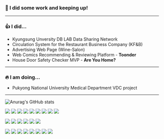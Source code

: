 ### 👋 I did some work and keeping up!
---

### 👍 I did...
- Kyungsung Unversity DB LAB Data Sharing Network
- Circulation System for the Restaurant Business Company (KF&B)
- Advertising Web Page (Wine-Salon)
- Web Comics Recommending & Reviewing Platform - **Toonder**
- House Door Safety Checker MVP - **Are You Home?**
---

### 🔥 I am doing...
- Pukyong National University Medical Department VDC project
---

![Anurag's GitHub stats](https://github-readme-stats.vercel.app/api?username=wkdghdwns199&show_icons=true&theme=radical)

<p>
<a href="버튼을 눌렀을 때 이동할 링크" target="_blank"><img src="https://img.shields.io/badge/HTML-000000??style=flat&logo=html5"/></a>
<a href="버튼을 눌렀을 때 이동할 링크" target="_blank"><img src="https://img.shields.io/badge/CSS-000000??style=flat&logo=css3"/></a>
<a href="버튼을 눌렀을 때 이동할 링크" target="_blank"><img src="https://img.shields.io/badge/JavaScript-000000??style=flat&logo=javascript"/></a>
<a href="버튼을 눌렀을 때 이동할 링크" target="_blank"><img src="https://img.shields.io/badge/React-000000??style=flat&logo=react"/></a>
<a href="버튼을 눌렀을 때 이동할 링크" target="_blank"><img src="https://img.shields.io/badge/Styled Components-000000??style=flat&logo=styledcomponents"/></a>
<a href="버튼을 눌렀을 때 이동할 링크" target="_blank"><img src="https://img.shields.io/badge/Tailwind CSS-000000??style=flat&logo=tailwindcss"/></a>
<a href="버튼을 눌렀을 때 이동할 링크" target="_blank"><img src="https://img.shields.io/badge/Figma-000000??style=flat&logo=figma"/></a>
<a href="버튼을 눌렀을 때 이동할 링크" target="_blank"><img src="https://img.shields.io/badge/Android Studio-000000??style=flat&logo=androidstudio"/></a>
<a href="버튼을 눌렀을 때 이동할 링크" target="_blank"><img src="https://img.shields.io/badge/Xcode-000000??style=flat&logo=xcode"/></a>
</p>

<p>
<a href="버튼을 눌렀을 때 이동할 링크" target="_blank"><img src="https://img.shields.io/badge/Supabase-000000??style=flat&logo=supabase"/></a>
<a href="버튼을 눌렀을 때 이동할 링크" target="_blank"><img src="https://img.shields.io/badge/Linux-000000??style=flat&logo=linux"/></a>
<a href="버튼을 눌렀을 때 이동할 링크" target="_blank"><img src="https://img.shields.io/badge/Ubuntu-000000??style=flat&logo=ubuntu"/></a>
<a href="버튼을 눌렀을 때 이동할 링크" target="_blank"><img src="https://img.shields.io/badge/Nginx-000000??style=flat&logo=nginx"/></a>
<a href="버튼을 눌렀을 때 이동할 링크" target="_blank"><img src="https://img.shields.io/badge/Express-000000??style=flat&logo=express"/></a>
<a href="버튼을 눌렀을 때 이동할 링크" target="_blank"><img src="https://img.shields.io/badge/PM2-000000??style=flat&logo=pm2"/></a>
</p>

<p>
<a href="버튼을 눌렀을 때 이동할 링크" target="_blank"><img src="https://img.shields.io/badge/C-000000??style=flat&logo=C"/></a>
<a href="버튼을 눌렀을 때 이동할 링크" target="_blank"><img src="https://img.shields.io/badge/C++-000000??style=flat&logo=cplusplus"/></a>
<a href="버튼을 눌렀을 때 이동할 링크" target="_blank"><img src="https://img.shields.io/badge/Python-000000??style=flat&logo=Python"/></a>
<a href="버튼을 눌렀을 때 이동할 링크" target="_blank"><img src="https://img.shields.io/badge/Java-000000??style=flat&logo=coffeescript"/></a>
<a href="버튼을 눌렀을 때 이동할 링크" target="_blank"><img src="https://img.shields.io/badge/PHP-000000??style=flat&logo=php"/></a>
<a href="버튼을 눌렀을 때 이동할 링크" target="_blank"><img src="https://img.shields.io/badge/Arduino-000000??style=flat&logo=arduino"/></a>
<a href="버튼을 눌렀을 때 이동할 링크" target="_blank"><img src="https://img.shields.io/badge/Git-000000??style=flat&logo=git"/></a>
<a href="버튼을 눌렀을 때 이동할 링크" target="_blank"><img src="https://img.shields.io/badge/GitHub-000000??style=flat&logo=github"/></a>
</p>

<!--
**wkdghdwns199/wkdghdwns199** is a ✨ _special_ ✨ repository because its `README.md` (this file) appears on your GitHub profile.

Here are some ideas to get you started:

- 🔭 I’m currently working on ...
- 🌱 I’m currently learning ...
- 👯 I’m looking to collaborate on ...
- 🤔 I’m looking for help with ...
- 💬 Ask me about ...
- 📫 How to reach me: ...
- 😄 Pronouns: ...
- ⚡ Fun fact: ...
-->
